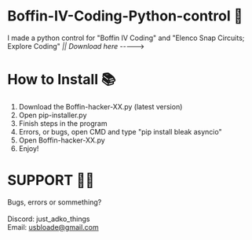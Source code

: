 # Boffin-IV-Coding-Python-control 🐍
I made a python control for "Boffin IV Coding" and "Elenco Snap Circuits; Explore Coding"
                                                                                            *|| Download here* ----->


# How to Install 📚

1. Download the Boffin-hacker-XX.py (latest version)
2. Open pip-installer.py
3. Finish steps in the program
4. Errors, or bugs, open CMD and type "pip install bleak asyncio"
5. Open Boffin-hacker-XX.py
6. Enjoy!

# SUPPORT 🧑‍💻

Bugs, errors or sommething?
<br>
<br>
Discord: just_adko_things
<br>
Email: usbloade@gmail.com
